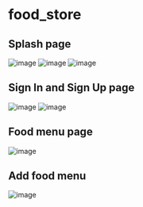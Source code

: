 # food_store

<h2>Splash page</h2>

![image](https://github.com/user-attachments/assets/8ddd4dc1-45dc-4152-a94b-c7d012267096)  ![image](https://github.com/user-attachments/assets/c6015bb2-2546-4296-bf5d-f3dd4d40cfec) ![image](https://github.com/user-attachments/assets/e7257598-e52a-4388-9899-5109a802292b)

<h2>Sign In and Sign Up page</h2>

![image](https://github.com/user-attachments/assets/7adda391-f9b6-45b2-be57-0ce78af15478)  ![image](https://github.com/user-attachments/assets/b624b1fc-0e71-40b7-9282-ffae0c838bd3)

<h2>Food menu page</h2>

![image](https://github.com/user-attachments/assets/20815355-c7dc-4538-816b-59ee84efb48b)

<h2>Add food menu</h2>

![image](https://github.com/user-attachments/assets/5196e8a7-3b5d-4b87-a108-60aae94be978)






